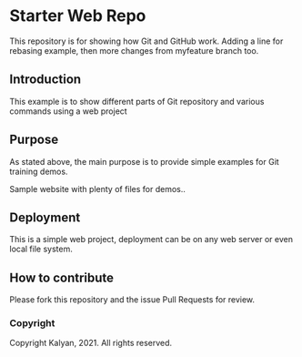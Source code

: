 # Starter Web Repo

This repository is for showing how Git and GitHub work. 
Adding a line for rebasing example, then more changes from myfeature branch too.

## Introduction

This example is to show different parts of Git repository and various commands using a web project

## Purpose

As stated above, the main purpose is to provide simple examples for Git training demos.

Sample website with plenty of files for demos..

## Deployment

This is a simple web project, deployment can be on any web server or even local file system.

## How to contribute

Please fork this repository and the issue Pull Requests for review.

### Copyright

Copyright Kalyan, 2021. All rights reserved.